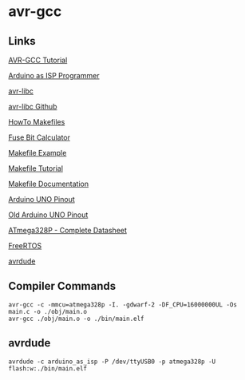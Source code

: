 # avr-gcc

## Links

[AVR-GCC Tutorial](https://www.mikrocontroller.net/articles/AVR-GCC-Tutorial)

[Arduino as ISP Programmer](https://crycode.de/arduino-als-isp-programmer)

[avr-libc](https://www.nongnu.org/avr-libc/user-manual/index.html)

[avr-libc Github](https://github.com/avrdudes/avr-libc)

[HowTo Makefiles](https://www.mikrocontroller.net/articles/AVR-GCC-Tutorial/Exkurs_Makefiles)

[Fuse Bit Calculator](https://eleccelerator.com/fusecalc/fusecalc.php?chip=atmega328p)

[Makefile Example](https://www.mikrocontroller.net/wikifiles/b/b6/Makefile)

[Makefile Tutorial](https://makefiletutorial.com/)

[Makefile Documentation](https://www.gnu.org/software/make/manual/)

[Arduino UNO Pinout](https://docs.arduino.cc/resources/pinouts/A000066-full-pinout.pdf)

[Old Arduino UNO Pinout](https://www.electroschematics.com/wp-content/uploads/2013/01/Arduino-Uno-R3-Pinouts.png?resize=550%2C423)

[ATmega328P - Complete Datasheet](https://ww1.microchip.com/downloads/aemDocuments/documents/MCU08/ProductDocuments/DataSheets/Atmel-7810-Automotive-Microcontrollers-ATmega328P_Datasheet.pdf)

[FreeRTOS](https://www.freertos.org/Documentation/02-Kernel/07-Books-and-manual/01-RTOS_book)

[avrdude](https://github.com/avrdudes/avrdude)

## Compiler Commands

    avr-gcc -c -mmcu=atmega328p -I. -gdwarf-2 -DF_CPU=16000000UL -Os main.c -o ./obj/main.o
    avr-gcc ./obj/main.o -o ./bin/main.elf

## avrdude

    avrdude -c arduino_as_isp -P /dev/ttyUSB0 -p atmega328p -U flash:w:./bin/main.elf

